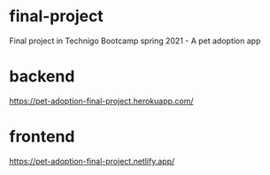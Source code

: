 # final-project
Final project in Technigo Bootcamp spring 2021 - A pet adoption app

# backend
https://pet-adoption-final-project.herokuapp.com/

# frontend
https://pet-adoption-final-project.netlify.app/


